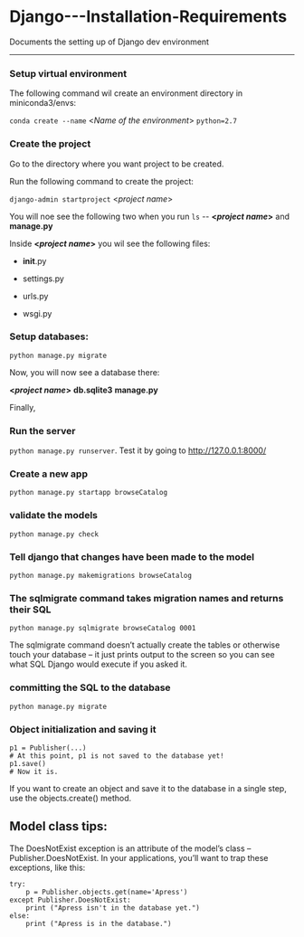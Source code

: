 # Django---Installation-Requirements
Documents the setting up of Django dev environment

---

### Setup virtual environment

The following command wil create an environment directory in miniconda3/envs:

`conda create --name` <_Name of the environment_> `python=2.7`

### Create the project

Go to the directory where you want project to be created.

Run the following command to create the project:

`django-admin startproject` <_project name_> 

You will noe see the following two when you run `ls` -- 
**<_project name_>** and **manage.py**

Inside **<_project name_>** you wil see the following files:

  * __init__.py

  * settings.py

  * urls.py

  * wsgi.py

### Setup databases: 

`python manage.py migrate`

Now, you will now see a database there:

**<_project name_>**  **db.sqlite3**  **manage.py**

Finally,

### Run the server

`python manage.py runserver`. Test it by going to http://127.0.0.1:8000/

### Create a new app

`python manage.py startapp browseCatalog`

### validate the models

`python manage.py check`

### Tell django that changes have been made to the model

`python manage.py makemigrations browseCatalog`

### The sqlmigrate command takes migration names and returns their SQL

`python manage.py sqlmigrate browseCatalog 0001`

The sqlmigrate command doesn’t actually create the tables or otherwise touch your database – it just prints output to the screen so you can see what SQL Django would execute if you asked it.

###  committing the SQL to the database

`python manage.py migrate`


### Object initialization and saving it
```
p1 = Publisher(...)
# At this point, p1 is not saved to the database yet!
p1.save()
# Now it is.
```

If you want to create an object and save it to the database in a single step, use the objects.create() method.

## Model class tips:


The DoesNotExist exception is an attribute of the model’s class – Publisher.DoesNotExist. In your applications, you’ll want to trap these exceptions, like this:
```
try:
    p = Publisher.objects.get(name='Apress')
except Publisher.DoesNotExist:
    print ("Apress isn't in the database yet.")
else:
    print ("Apress is in the database.")
```

